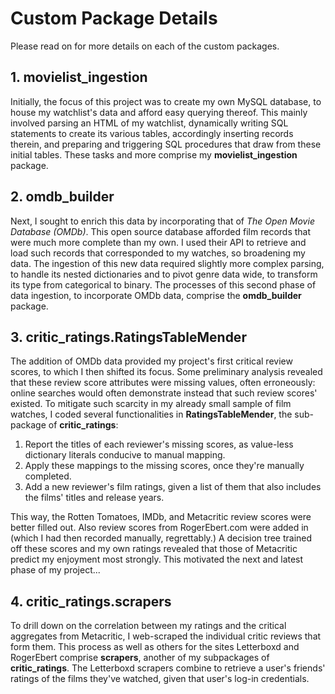 # Custom Package Details

Please read on for more details on each of the custom packages.

## 1. **movielist_ingestion**

Initially, the focus of this project was to create my own MySQL database, to house my watchlist's data and afford easy querying thereof. This mainly involved parsing an HTML of my watchlist, dynamically writing SQL statements to create its various tables, accordingly inserting records therein, and preparing and triggering SQL procedures that draw from these initial tables. These tasks and more comprise my **movielist_ingestion** package.


## 2. **omdb_builder**

Next, I sought to enrich this data by incorporating that of *The Open Movie Database (OMDb)*. This open source database afforded film records that were much more complete than my own. I used their API to retrieve and load such records that corresponded to my watches, so broadening my data. The ingestion of this new data required slightly more complex parsing, to handle its nested dictionaries and to pivot genre data wide, to transform its type from categorical to binary. The processes of this second phase of data ingestion, to incorporate OMDb data, comprise the **omdb_builder** package.

## 3. **critic_ratings.RatingsTableMender**

The addition of OMDb data provided my project's first critical review scores, to which I then shifted its focus. Some preliminary analysis revealed that these review score attributes were missing values, often erroneously: online searches would often demonstrate instead that such review scores' existed. To mitigate such scarcity in my already small sample of film watches, I coded several functionalities in **RatingsTableMender**, the sub-package of **critic_ratings**:
1) Report the titles of each reviewer's missing scores, as value-less dictionary literals conducive to manual mapping.
2) Apply these mappings to the missing scores, once they're manually completed.
3) Add a new reviewer's film ratings, given a list of them that also includes the films' titles and release years.

This way, the Rotten Tomatoes, IMDb, and Metacritic review scores were better filled out. Also review scores from RogerEbert.com were added in (which I had then recorded manually, regrettably.) A decision tree trained off these scores and my own ratings revealed that those of Metacritic predict my enjoyment most strongly. This motivated the next and latest phase of my project...

## 4. **critic_ratings.scrapers**

To drill down on the correlation between my ratings and the critical aggregates from Metacritic, I web-scraped the individual critic reviews that form them. This process as well as others for the sites Letterboxd and RogerEbert comprise **scrapers**, another of my subpackages of **critic_ratings**. The Letterboxd scrapers combine to retrieve a user's friends' ratings of the films they've watched, given that user's log-in credentials.
